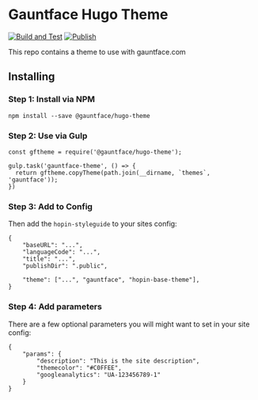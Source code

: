 # Gauntface Hugo Theme

[![Build and Test](https://github.com/gauntface/gauntface-hugo-theme/workflows/Build%20and%20Test/badge.svg)](https://github.com/gauntface/gauntface-hugo-theme/actions?query=workflow%3A%22Build+and+Test%22) [![Publish](https://github.com/gauntface/gauntface-hugo-theme/workflows/Publish/badge.svg)](https://github.com/gauntface/gauntface-hugo-theme/actions?query=workflow%3APublish)

This repo contains a theme to use with gauntface.com

## Installing

### Step 1: Install via NPM

```
npm install --save @gauntface/hugo-theme
```

### Step 2: Use via Gulp

```
const gftheme = require('@gauntface/hugo-theme');

gulp.task('gauntface-theme', () => {
  return gftheme.copyTheme(path.join(__dirname, `themes`, 'gauntface'));
})
```

### Step 3: Add to Config

Then add the `hopin-styleguide` to your sites config:

```
{
    "baseURL": "...",
    "languageCode": "...",
    "title": "...",
    "publishDir": ".public",

    "theme": ["...", "gauntface", "hopin-base-theme"],
}
```

### Step 4: Add parameters

There are a few optional parameters you will might want to set in your site config:

```
{
    "params": {
        "description": "This is the site description",
        "themecolor": "#C0FFEE",
        "googleanalytics": "UA-123456789-1"
    }
}
```